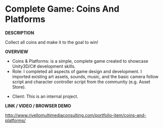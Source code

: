 
Complete Game: Coins And Platforms
=====================================

**DESCRIPTION**

Collect all coins and make it to the goal to win!

**OVERVIEW**

* Coins & Platforms:  is a simple, complete game created to showcase Unity3D/C# development skills.
* Role: I completed all aspects of game design and development. I imported existing art assets, sounds, music, and the basic camera follow script and character controller script from the community (e.g. Asset Store).</p>
* Client: This is an internal project.</p>




**LINK / VIDEO / BROWSER DEMO**

http://www.rivellomultimediaconsulting.com/portfolio-item/coins-and-platforms/

